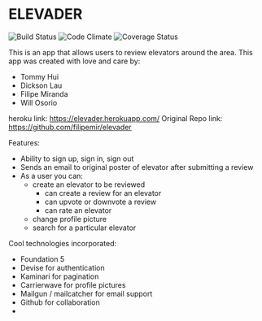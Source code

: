 # ELEVADER

![Build Status](https://codeship.com/projects/29e51640-dcbb-0133-3a62-760a1f8f56cd/status?branch=master)
![Code Climate](https://codeclimate.com/github/filipemir/elevader.png)
![Coverage Status](https://coveralls.io/repos/filipemir/elevader/badge.png)

This is an app that allows users to review elevators around the area. This app was created with love and care by:
  - Tommy Hui
  - Dickson Lau
  - Filipe Miranda
  - Will Osorio

heroku link: https://elevader.herokuapp.com/
Original Repo link: https://github.com/filipemir/elevader

Features:
- Ability to sign up, sign in, sign out
- Sends an email to original poster of elevator after submitting a review
- As a user you can:
  - create an elevator to be reviewed
    - can create a review for an elevator
    - can upvote or downvote a review
    - can rate an elevator
  - change profile picture
  - search for a particular elevator

Cool technologies incorporated:
- Foundation 5
- Devise for authentication
- Kaminari for pagination
- Carrierwave for profile pictures
- Mailgun / mailcatcher for email support
- Github for collaboration
-
